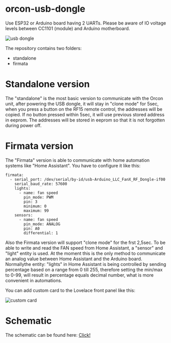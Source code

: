# orcon-usb-dongle
Use ESP32 or Arduino board having 2 UARTs. Please be aware of IO voltage levels between CC1101 (module) and Arduino motherboard.

![usb dongle](https://github.com/Marcelh1/orcon-usb-dongle/blob/main/3DModel.png)

The repository contains two folders:
- standalone
- firmata

# Standalone version
The "standalone" is the most basic version to communicate with the Orcon unit, after powering the USB dongle, it will stay in "clone mode" for 5sec, when you press a button on the RF15 remote control, the addresses will be copied. If no button pressed within 5sec, it will use previous stored address in eeprom. The addresses will be stored in eeprom so that it is not forgotten during power off.

# Firmata version
The "Firmata" version is able to communicate with home automation systems like "Home Assistant". You have to configure it like this:
```
firmata:
  - serial_port: /dev/serial/by-id/usb-Arduino_LLC_FanX_RF_Dongle-if00
    serial_baud_rate: 57600
    lights:
      - name: fan speed
        pin_mode: PWM
        pin: 3
        minimum: 0
        maximum: 99
    sensors:
      - name: fan speed
        pin_mode: ANALOG
        pin: A0
        differential: 1
```

Also the Firmata version will support "clone mode" for the frst 2,5sec. To be able to write and read the FAN speed from Home Assistant, a "sensor" and "light" entity is used. At the moment this is the only method to communicate an analog value between Home Assistant and the Arduino board. Normallythe entity: "lights" in Home Assistant is being controlled by sending percentage based on a range from 0 till 255, therefore setting the min/max to 0-99, will result in percentage equals decimal number, what is more convenient in automations.

You can add custom card to the Lovelace front panel like this:

![custom card](https://tweakers.net/i/92_YFrTlCgnYt5MYhOnoPeuxj60=/full-fit-in/4000x4000/filters:no_upscale():fill(white):strip_exif()/f/image/rBX8e7hh46UIrR00872p1JKJ.png?f=user_large)

# Schematic
The schematic can be found here: [Click!](https://github.com/Marcelh1/orcon-usb-dongle/blob/main/Schematic%20USB%20Dongle.pdf)

